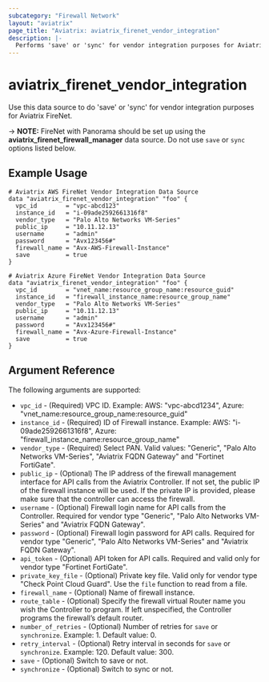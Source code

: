 ```yaml
---
subcategory: "Firewall Network"
layout: "aviatrix"
page_title: "Aviatrix: aviatrix_firenet_vendor_integration"
description: |-
  Performs 'save' or 'sync' for vendor integration purposes for Aviatrix FireNet.
---
```


# aviatrix_firenet_vendor_integration

Use this data source to do 'save' or 'sync' for vendor integration purposes for Aviatrix FireNet.

-> **NOTE:** FireNet with Panorama should be set up using the **aviatrix_firenet_firewall_manager** data source. Do not use `save` or `sync` options listed below.

## Example Usage

```hcl
# Aviatrix AWS FireNet Vendor Integration Data Source
data "aviatrix_firenet_vendor_integration" "foo" {
  vpc_id        = "vpc-abcd123"
  instance_id   = "i-09ade2592661316f8"
  vendor_type   = "Palo Alto Networks VM-Series"
  public_ip     = "10.11.12.13"
  username      = "admin"
  password      = "Avx123456#"
  firewall_name = "Avx-AWS-Firewall-Instance"
  save          = true
}
```
```hcl
# Aviatrix Azure FireNet Vendor Integration Data Source
data "aviatrix_firenet_vendor_integration" "foo" {
  vpc_id        = "vnet_name:resource_group_name:resource_guid"
  instance_id   = "firewall_instance_name:resource_group_name"
  vendor_type   = "Palo Alto Networks VM-Series"
  public_ip     = "10.11.12.13"
  username      = "admin"
  password      = "Avx123456#"
  firewall_name = "Avx-Azure-Firewall-Instance"
  save          = true
}
```

## Argument Reference

The following arguments are supported:

* `vpc_id` - (Required) VPC ID. Example: AWS: "vpc-abcd1234", Azure: "vnet_name:resource_group_name:resource_guid"
* `instance_id` - (Required) ID of Firewall instance. Example: AWS: "i-09ade2592661316f8", Azure: "firewall_instance_name:resource_group_name"
* `vendor_type` - (Required) Select PAN. Valid values: "Generic", "Palo Alto Networks VM-Series", "Aviatrix FQDN Gateway" and "Fortinet FortiGate".
* `public_ip` - (Optional) The IP address of the firewall management interface for API calls from the Aviatrix Controller. If not set, the public IP of the firewall instance will be used. If the private IP is provided, please make sure that the controller can access the firewall.
* `username` - (Optional) Firewall login name for API calls from the Controller. Required for vendor type "Generic", "Palo Alto Networks VM-Series" and "Aviatrix FQDN Gateway".
* `password` - (Optional) Firewall login password for API calls. Required for vendor type "Generic", "Palo Alto Networks VM-Series" and "Aviatrix FQDN Gateway".
* `api_token` - (Optional) API token for API calls. Required and valid only for vendor type "Fortinet FortiGate".
* `private_key_file` - (Optional) Private key file. Valid only for vendor type "Check Point Cloud Guard". Use the `file` function to read from a file.
* `firewall_name` - (Optional) Name of firewall instance.
* `route_table` - (Optional) Specify the firewall virtual Router name you wish the Controller to program. If left unspecified, the Controller programs the firewall’s default router.
* `number_of_retries` - (Optional) Number of retries for `save` or `synchronize`. Example: 1. Default value: 0.
* `retry_interval` - (Optional) Retry interval in seconds for `save` or `synchronize`. Example: 120. Default value: 300.
* `save` - (Optional) Switch to save or not.
* `synchronize` - (Optional) Switch to sync or not.
